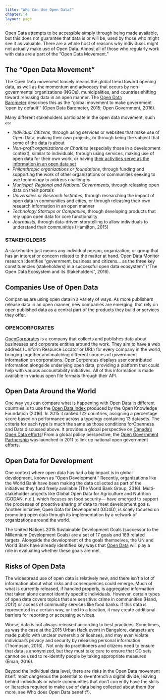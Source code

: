 ```yaml
---
title: "Who Can Use Open Data?"
chapter: 4
layout: page
---
```


Open Data attempts to be accessible simply through being made available, but this does not guarantee that data is or will be, used by those who might see it as valuable. There are a whole host of reasons why individuals might not actually make use of Open Data. Almost all of those who regularly work with data are a part of the “Open Data Movement.”

## The “Open Data Movement”

The Open Data movement loosely means the global trend toward opening data, as well as the momentum and advocacy that occurs by non-governmental organizations (NGOs), municipalities, and countries shifting toward releasing data in an open manner. The [Open Data Barometer](http://www.opendatabarometer.org/report/summary/) describes this as the “global movement to make government ‘open by default’” (Open Data Barometer, 2015; Open Government, 2016).

Many different stakeholders participate in the open data movement, such as:

* *Individual Citizens*, through using services or websites that make use of Open Data, making their own projects, or through being the subject that some of the data is about
* *Non-profit organizations or Charities* (especially those in a development context), similar to individuals, through using services, making use of open data for their own work, or having [their activities serve as the information in an open data set](http://odimpact.org/case-opening-canadas-t3010-charity-information-return-data.html)
* *Philanthropic organizations or foundations*, through funding and supporting the work of other organizations or communities seeking to use technology to address challenges
* *Municipal, Regional and National Governments*, through releasing open data on their portals
* *Universities or Research Institutes*, through researching the impact of open data in communities and cities, or through releasing their own research information in an open manner 
* *Technology Startups or Companies*, through developing products that rely upon open data for core functionality
* *Journalists*, through data-driven storytelling to allow individuals to understand their communities (Hamilton, 2015)

### STAKEHOLDERS

A stakeholder just means any individual person, organization, or group that has an interest or concern related to the matter at hand. Open Data Monitor research identifies “government, business and citizens... as the three key constituencies (stakeholders) in a successful open data ecosystem” (“The Open Data Ecosystem and its Stakeholders”, 2016).

## Companies Use of Open Data

Companies are using open data in a variety of ways. As more publishers release data in an open manner, new companies are emerging  that rely on open published data as a central part of the products they build or services they offer.

### OPENCORPORATES

[OpenCorporates](https://opencorporates.com/) is a company that collects and publishes data about businesses and corporate entities around the work. They aim to have a web address (Uniform Resource Locator or URL) for every company in the world, bringing together and matching different sources of government information on corporations. OpenCorporates displays user contributed information alongside underlying open data, providing a platform that could help with various accountability initiatives. All of this information is made available in various open file formats through their API.

## Open Data Around the World

One way you can compare what is happening with Open Data in different countries is to use the [Open Data Index](http://index.okfn.org/place/) produced by the Open Knowledge Foundation (2016). In 2015 it ranked 122 countries, assigning a percentage score based on performance across a typology containing 13 datasets. The criteria for each type is much the same as those conditions forOpenness and Data discussed above. It provides a global perspective on [Canada’s Open Data efforts](http://index.okfn.org/place/canada/)! From a global policy perspective, the [Open Government Partnership](http://www.opengovpartnership.org/) was launched in 2011 to link up national open government efforts.

## Open Data for Development

One context where open data has had a big impact is in global development, known as “Open Development.” Recently, organizations like the World Bank have been making the data collected as part of the initiatives they fund freely available (The World Bank Group, 2016). Multi-stakeholder projects like Global Open Data for Agriculture and Nutrition (GODAN, n.d.), which focuses on food security— have emerged to support the processes of proactive sharing of data to meet development goals. Another initiative, Open Data for Development (OD4D), is solely focused on promoting open data through its implementation by a network of organizations around the world.

The United Nations 2015 Sustainable Development Goals (successor to the Millennium Development Goals) are a set of 17 goals and 169 related targets. Alongside the development of the goals themselves, the UN and World Bank have already identified key ways that [Open Data](http://blogs.worldbank.org/ic4d/sustainable-development-goals-and-open-data) will play a role in evaluating whether these goals are met.

## Risks of Open Data

The widespread use of open data is relatively new, and there isn’t a lot of information about what risks and consequences could emerge. Much of what is currently released, if handled properly, is aggregated information that taken alone cannot identify specific individuals. However, certain types of open data covers topics that are sensitive: crime in communities (Hand, 2012) or access of community services like food banks. If this data is represented in a certain way, or tied to a location, it may create additional barriers for reporting or accessing services.

Worse, data is not always released according to best practices. Sometimes, as was the case at the 2015 Urban Hack event in Bangalore, datasets are made public with unclear ownership or licenses, and may even violate individual’s privacy and security by releasing personal information (Thompson, 2016).  Not only do practitioners and citizens need to ensure that data is anonymized, but they must take care to ensure that OD sets cannot be used to re-identify people by taking appropriate measures (Eman, 2016).

Beyond the individual data level, there are risks in the Open Data movement itself: most dangerous the potential to re-entrench a digital divide, leaving behind individuals or whole communities that don’t currently have the skills or literacies required to make use of data being collected about them (for more, see Who does Open Data benefit?).

